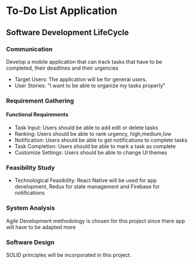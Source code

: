 # To-Do List Application

## Software Development LifeCycle

### Communication

Develop a mobile application that can track tasks that have to be completed, their deadlines and their urgencies

- Target Users: The application will be for general users.
- User Stories: "I want to be able to organize my tasks properly"

### Requirement Gathering

#### Functional Requirements

- Task Input: Users should be able to add edit or delete tasks
- Ranking: Users should be able to rank urgency, high,medium,low
- Notification: Users should be able to get notifications to complete tasks
- Task Completion: Users should be able to mark a task as complete
- Customize Settings: Users should be able to change UI themes

### Feasibility Study

- Technological Feasibility: React Native will be used for app development, Redux for state management and Firebase for notifications

### System Analysis

Agile Development methodology is chosen for this project since there app will have to be adapted more

### Software Design

SOLID principles will be incorporated in this project.
